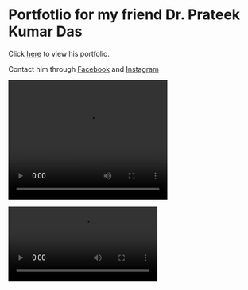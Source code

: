# Portfotlio for my friend Dr. Prateek Kumar Das

Click [here](https://prateekkdas.netlify.app/) to view his portfolio.

Contact him through [Facebook](https://www.facebook.com/scientistprateek) and [Instagram](https://instagram.com/prateekkumardas)

<video width="320" height="240" controls>
  <source src="https://github.com/AshutoshDash1999/prateekkdas-portfolio/blob/master/images/demo_video.mp4" type="video/mp4">
</video>

![demo video](https://github.com/AshutoshDash1999/prateekkdas-portfolio/blob/master/images/demo_video.mp4)
